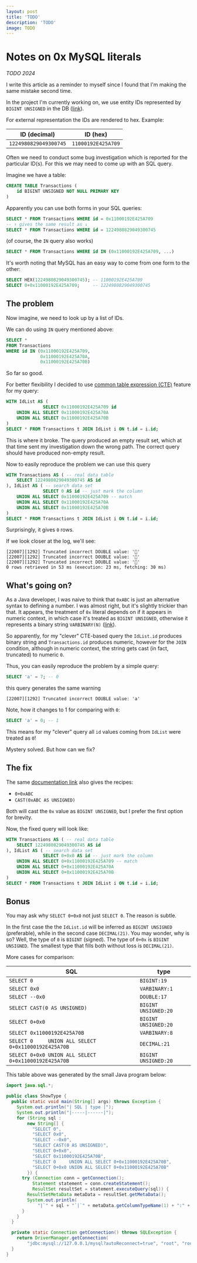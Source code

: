 ```yaml
---
layout: post
title: 'TODO'
description: 'TODO'
image: TODO
---
```


# Notes on 0x MySQL literals

_TODO 2024_

I write this article as a reminder to myself since I found that I'm making the same mistake second time.

In the project I'm currently working on, we use entity IDs represented by `BIGINT UNSIGNED` in the DB ([link](https://dev.mysql.com/doc/refman/8.4/en/integer-types.html)).

For external representation the IDs are rendered to hex. Example:

| ID (decimal)          | ID (hex)           |
|-----------------------|--------------------|
| `1224980829049300745` | `11000192E425A709` |

Often we need to conduct some bug investigation which is reported for the particular ID(s). For this we may need to come up with an SQL query.

Imagine we have a table:
```sql
CREATE TABLE Transactions (
    id BIGINT UNSIGNED NOT NULL PRIMARY KEY
)
```

Apparently you can use both forms in your SQL queries:

```sql
SELECT * FROM Transactions WHERE id = 0x11000192E425A709
-- ↑ gives the same result as ↓
SELECT * FROM Transactions WHERE id = 1224980829049300745
```

(of course, the `IN` query also works)
```sql
SELECT * FROM Transactions WHERE id IN (0x11000192E425A709, ...)
```

It's worth noting that MySQL has an easy way to come from one form to the other:

```sql
SELECT HEX(1224980829049300745); -- 11000192E425A709
SELECT 0+0x11000192E425A709;     -- 1224980829049300745
```

## The problem

Now imagine, we need to look up by a list of IDs.

We can do using `IN` query mentioned above:

```sql
SELECT *
FROM Transactions
WHERE id IN (0x11000192E425A709,
             0x11000192E425A70A,
             0x11000192E425A70B)
```

So far so good.

For better flexibility I decided to use [common table expression (CTE)](https://dev.mysql.com/doc/refman/8.4/en/with.html) feature for my query:

```sql
WITH IdList AS (
              SELECT 0x11000192E425A709 id
    UNION ALL SELECT 0x11000192E425A70A
    UNION ALL SELECT 0x11000192E425A70B
)
SELECT * FROM Transactions t JOIN IdList i ON t.id = i.id;
```
      
This is where it broke. The query produced an empty result set, which at that time sent my investigation down the wrong path. The correct query should have produced non-empty result.
      
Now to easily reproduce the problem we can use this query

```sql
WITH Transactions AS ( -- real data table
    SELECT 1224980829049300745 AS id
), IdList AS ( -- search data set
              SELECT 0 AS id -- just mark the column
    UNION ALL SELECT 0x11000192E425A709 -- match
    UNION ALL SELECT 0x11000192E425A70A
    UNION ALL SELECT 0x11000192E425A70B
)
SELECT * FROM Transactions t JOIN IdList i ON t.id = i.id;
```

Surprisingly, it gives `0` rows.

If we look closer at the log, we'll see:
```
[22007][1292] Truncated incorrect DOUBLE value: ''
[22007][1292] Truncated incorrect DOUBLE value: ''
[22007][1292] Truncated incorrect DOUBLE value: ''
0 rows retrieved in 53 ms (execution: 23 ms, fetching: 30 ms)
```

## What's going on?

As a Java developer, I was naive to think that `0xABC` is just an alternative syntax to defining a number. I was almost right, but it's slightly trickier than that. It appears, the treatment of `0x` literal depends on if it appears in numeric context, in which case it's treated as `BIGINT UNSIGNED`, otherwise it represents a binary string `VARBINARY(N)` ([link](https://dev.mysql.com/doc/refman/8.4/en/hexadecimal-literals.html)). 

So apparently, for my "clever" CTE-based query the `IdList.id` produces binary string and `Transactions.id` produces numeric, however for the `JOIN` condition, although in numeric context, the string gets cast (in fact, truncated) to numeric `0`.

Thus, you can easily reproduce the problem by a simple query:
```sql
SELECT 'a' = 7; -- 0
```
this query generates the same warning
```
[22007][1292] Truncated incorrect DOUBLE value: 'a'
```

Note, how it changes to 1 for comparing with `0`:
```sql
SELECT 'a' = 0; -- 1
```

This means for my "clever" query all `id` values coming from `IdList` were treated as `0`!

Mystery solved. But how can we fix?

## The fix

The same [documentation link](https://dev.mysql.com/doc/refman/8.4/en/hexadecimal-literals.html) also gives the recipes:

- `0+0xABC`
- `CAST(0xABC AS UNSIGNED)`

Both will cast the `0x` value as `BIGINT UNSIGNED`, but I prefer the first option for brevity.

Now, the fixed query will look like:

```sql
WITH Transactions AS ( -- real data table
    SELECT 1224980829049300745 AS id
), IdList AS ( -- search data set
              SELECT 0+0x0 AS id -- just mark the column
    UNION ALL SELECT 0+0x11000192E425A709 -- match
    UNION ALL SELECT 0+0x11000192E425A70A
    UNION ALL SELECT 0+0x11000192E425A70B
)
SELECT * FROM Transactions t JOIN IdList i ON t.id = i.id;
```

## Bonus

You may ask why `SELECT 0+0x0` not just `SELECT 0`. The reason is subtle.

In the first case the the `IdList.id` will be inferred as `BIGINT UNSIGNED` (preferable), while in the second case `DECIMAL(21)`. You may wonder, why is so? Well, the type of `0` is `BIGINT` (signed). The type of `0+0x` is `BIGINT UNSIGNED`. The smallest type that fills both without loss is `DECIMAL(21)`.

More cases for comparison:

| SQL | type |
|-----|------|
|`SELECT 0`|`BIGINT:19`|
|`SELECT 0x0`|`VARBINARY:1`|
|`SELECT --0x0`|`DOUBLE:17`|
|`SELECT CAST(0 AS UNSIGNED)`|`BIGINT UNSIGNED:20`|
|`SELECT 0+0x0`|`BIGINT UNSIGNED:20`|
|`SELECT 0x11000192E425A70B`|`VARBINARY:8`|
|`SELECT 0     UNION ALL SELECT 0+0x11000192E425A70B`|`DECIMAL:21`|
|`SELECT 0+0x0 UNION ALL SELECT 0+0x11000192E425A70B`|`BIGINT UNSIGNED:20`|

This table above was generated by the small Java program below:

```java
import java.sql.*;

public class ShowType {
  public static void main(String[] args) throws Exception {
    System.out.println("| SQL | type |");
    System.out.println("|-----|------|");
    for (String sql :
        new String[] {
          "SELECT 0",
          "SELECT 0x0",
          "SELECT --0x0",
          "SELECT CAST(0 AS UNSIGNED)",
          "SELECT 0+0x0",
          "SELECT 0x11000192E425A70B",
          "SELECT 0     UNION ALL SELECT 0+0x11000192E425A70B",
          "SELECT 0+0x0 UNION ALL SELECT 0+0x11000192E425A70B"
        }) {
      try (Connection conn = getConnection();
          Statement statement = conn.createStatement();
          ResultSet resultSet = statement.executeQuery(sql)) {
        ResultSetMetaData metaData = resultSet.getMetaData();
        System.out.println(
            "|`" + sql + "`|`" + metaData.getColumnTypeName(1) + ":" + metaData.getPrecision(1) + "`|");
      }
    }
  }

  private static Connection getConnection() throws SQLException {
    return DriverManager.getConnection(
        "jdbc:mysql://127.0.0.1/mysql?autoReconnect=true", "root", "root");
  }
}
```
